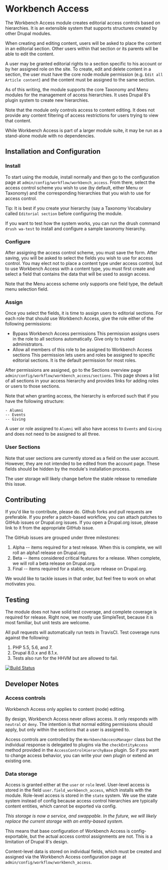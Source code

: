 # Workbench Access

The Workbench Access module creates editorial access controls based on hierarchies. It is an extensible system that supports structures created by other Drupal modules.

When creating and editing content, users will be asked to place the content in an editorial section. Other users within that section or its parents will be able to edit the content.

A user may be granted editorial rights to a section specific to his account or by her assigned role on the site. To create, edit and delete content in a section, the user must have the core node module permission (e.g. `Edit all Article content`) and the content must be assigned to the same section.

As of this writing, the module supports the core Taxonomy and Menu modules for the management of access hierarchies. It uses Drupal 8's plugin system to create new hierarchies.

Note that the module only controls access to content editing. It does not provide any content filtering of access restrictions for users trying to view that content.

While Workbench Access is part of a larger module suite, it may be run as a stand-alone module with no dependencies.

## Installation and Configuration

### Install
To start using the module, install normally and then go to the configuration page at `admin/config/workflow/workbench_access`. From there, select the access control scheme you wish to use (by default, either Menu or Taxonomy) and the corresponding hierarchies that you wish to use for access control.

Tip: It is best if you create your hierarchy (say a Taxonomy Vocabulary called `Editorial section` before configuring the module.

If you want to test how the system works, you can run the drush command `drush wa-test` to install and configure a sample taxonomy hierarchy.

### Configure
After assigning the access control scheme, you must save the form. After saving, you will be asked to select the fields you wish to use for access control. You may elect not to place a content type under access control, but to use Workbench Access with a content type, you must first create and select a field that contains the data that will be used to assign access.

Note that the Menu access scheme only supports one field type, the default menu selection field.

### Assign
Once you select the fields, it is time to assign users to editorial sections. For each role that should use Workbench Access, give the role either of the following permissions:

* Bypass Workbench Access permissions
  This permission assigns users in the role to all sections automatically. Give only to trusted administrators.
* Allow all members of this role to be assigned to Workbench Access sections
  This permission lets users and roles be assigned to specific editorial sections. It is the default permission for most roles.

After permissions are assigned, go to the Sections overview page `admin/config/workflow/workbench_access/sections`. This page shows a list of all sections in your access hierarchy and provides links for adding roles or users to those sections.

Note that when granting access, the hierarchy is enforced such that if you have the following structure:

```
- Alumni
-- Events
-- Giving
```

A user or role assigned to `Alumni` will also have access to `Events` and `Giving` and does not need to be assigned to all three.

### User Sections
Note that user sections are currently stored as a field on the user account. However,
they are not intended to be edited from the account page. These fields should be hidden
by the module's installation process.

The user storage will likely change before the stable release to remediate this issue.

## Contributing

If you'd like to contribute, please do. Github forks and pull requests are preferable. If you prefer a patch-based workflow, you can attach patches to GitHub issues or Drupal.org
issues. If you open a Drupal.org issue, please link to it from the appropriate GitHub issue.

The GitHub issues are grouped under three milestones:

1. Alpha -- items required for a test release. When this is complete, we will roll an alpha1 release on Drupal.org.
2. Beta -- items considered critical features for a release. When complete, we will roll a beta release on Drupal.org.
3. Final -- items required for a stable, secure release on Drupal.org.

We would like to tackle issues in that order, but feel free to work on what motivates you.

## Testing

The module does not have solid test coverage, and complete coverage is required for release. Right now, we mostly use SimpleTest, because it is most familiar, but unit tests are welcome.

All pull requests will automatically run tests in TravisCI. Test coverage runs against the following:

1. PHP 5.5, 5.6, and 7.
2. Drupal 8.0.x and 8.1.x.
3. Tests also run for the HHVM but are allowed to fail.

[![Build Status](https://travis-ci.org/agentrickard/workbench_access.svg?branch=8.x-1.x)](https://travis-ci.org/agentrickard/workbench_access)

## Developer Notes

### Access controls
Workbench Access only applies to content (node) editing.

By design, Workbench Access never _allows_ access. It only responds with `neutral` or `deny`. The intention is that normal editing permissions should apply, but only within the sections that a user is assigned to.

Access controls are controlled by the `WorkbenchAccessManager` class but the individual response is delegated to plugins via the `checkEntityAccess` method provided in the `AccessControlHierarchyBase` plugin. So if you want to change access behavior, you can write your own plugin or extend an existing one.

### Data storage
Access is granted either at the `user` or `role` level. User-level access is stored in the field `user.field_workbench_access`, which installs with the module. Role-level access is stored in the `state` system. We use the state system instead of config because access control hierarchies are typically content entities, which cannot be exported via config.

*This storage is now a service, and swappable. In the future, we will likely replace the current storage with an entity-based system.*

This means that base configuration of Workbench Access is config-exportable, but the actual access control assignments are not. This is a limitation of Drupal 8's design.

Content-level data is stored on individual fields, which must be created and assigned via the Workbench Access configuration page at `admin/config/workflow/workbench_access`.

